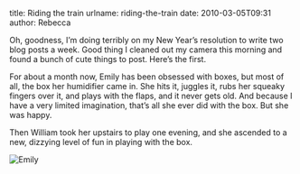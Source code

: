title: Riding the train
urlname: riding-the-train
date: 2010-03-05T09:31
author: Rebecca

Oh, goodness, I&#x02bc;m doing terribly on my New Year&#x02bc;s resolution to
write two blog posts a week. Good thing I cleaned out my camera this morning and
found a bunch of cute things to post. Here&#x02bc;s the first.

For about a month now, Emily has been obsessed with boxes, but most of all, the
box her humidifier came in. She hits it, juggles it, rubs her squeaky fingers
over it, and plays with the flaps, and it never gets old. And because I have a
very limited imagination, that&#x02bc;s all she ever did with the box. But she
was happy.

Then William took her upstairs to play one evening, and she ascended to a new,
dizzying level of fun in playing with the box.

![Emily][a]

[a]: {static}/images/2010-02-26-emily-01.jpg
